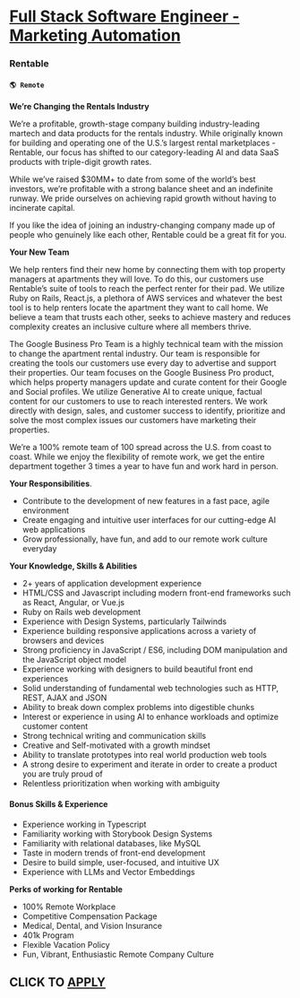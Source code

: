 # [Full Stack Software Engineer - Marketing Automation](https://www.remotewlb.com/apply/full-stack-software-engineer-marketing-automation-123118)  
### Rentable  
#### `🌎 Remote`  

**We’re Changing the Rentals Industry**

We’re a profitable, growth-stage company building industry-leading martech and data products for the rentals industry. While originally known for building and operating one of the U.S.’s largest rental marketplaces - Rentable, our focus has shifted to our category-leading AI and data SaaS products with triple-digit growth rates.

While we’ve raised $30MM+ to date from some of the world’s best investors, we’re profitable with a strong balance sheet and an indefinite runway. We pride ourselves on achieving rapid growth without having to incinerate capital.

If you like the idea of joining an industry-changing company made up of people who genuinely like each other, Rentable could be a great fit for you.

**Your New Team**

We help renters find their new home by connecting them with top property managers at apartments they will love. To do this, our customers use Rentable’s suite of tools to reach the perfect renter for their pad. We utilize Ruby on Rails, React.js, a plethora of AWS services and whatever the best tool is to help renters locate the apartment they want to call home. We believe a team that trusts each other, seeks to achieve mastery and reduces complexity creates an inclusive culture where all members thrive.

The Google Business Pro Team is a highly technical team with the mission to change the apartment rental industry. Our team is responsible for creating the tools our customers use every day to advertise and support their properties. Our team focuses on the Google Business Pro product, which helps property managers update and curate content for their Google and Social profiles. We utilize Generative AI to create unique, factual content for our customers to use to reach interested renters. We work directly with design, sales, and customer success to identify, prioritize and solve the most complex issues our customers have marketing their properties.

We’re a 100% remote team of 100 spread across the U.S. from coast to coast. While we enjoy the flexibility of remote work, we get the entire department together 3 times a year to have fun and work hard in person.

**Your Responsibilities**.

  * Contribute to the development of new features in a fast pace, agile environment
  * Create engaging and intuitive user interfaces for our cutting-edge AI web applications
  * Grow professionally, have fun, and add to our remote work culture everyday

**Your Knowledge, Skills & Abilities**

  * 2+ years of application development experience
  * HTML/CSS and Javascript including modern front-end frameworks such as React, Angular, or Vue.js
  * Ruby on Rails web development
  * Experience with Design Systems, particularly Tailwinds
  * Experience building responsive applications across a variety of browsers and devices
  * Strong proficiency in JavaScript / ES6, including DOM manipulation and the JavaScript object model
  * Experience working with designers to build beautiful front end experiences
  * Solid understanding of fundamental web technologies such as HTTP, REST, AJAX and JSON
  * Ability to break down complex problems into digestible chunks
  * Interest or experience in using AI to enhance workloads and optimize customer content
  * Strong technical writing and communication skills
  * Creative and Self-motivated with a growth mindset
  * Ability to translate prototypes into real world production web tools
  * A strong desire to experiment and iterate in order to create a product you are truly proud of
  * Relentless prioritization when working with ambiguity

#### **Bonus Skills & Experience**

  * Experience working in Typescript
  * Familiarity working with Storybook Design Systems
  * Familiarity with relational databases, like MySQL
  * Taste in modern trends of front-end development
  * Desire to build simple, user-focused, and intuitive UX
  * Experience with LLMs and Vector Embeddings

**Perks of working for Rentable**

  * 100% Remote Workplace
  * Competitive Compensation Package
  * Medical, Dental, and Vision Insurance
  * 401k Program
  * Flexible Vacation Policy
  * Fun, Vibrant, Enthusiastic Remote Company Culture

  
## CLICK TO [APPLY](https://www.remotewlb.com/apply/full-stack-software-engineer-marketing-automation-123118)

